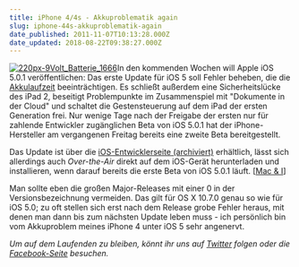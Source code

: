 ```yaml
---
title: iPhone 4/4s - Akkuproblematik again
slug: iphone-44s-akkuproblematik-again
date_published: 2011-11-07T10:13:28.000Z
date_updated: 2018-08-22T09:38:27.000Z
---
```


[![220px-9Volt_Batterie_1666](//picdump.thafaker.de/2011/10/220px-9Volt_Batterie_1666.jpg)](http://picdump.thafaker.de/2011/10/220px-9Volt_Batterie_1666.jpg)In den kommenden Wochen will Apple iOS 5.0.1 veröffentlichen: Das erste Update für iOS 5 soll Fehler beheben, die die [Akkulaufzeit](__GHOST_URL__/apple-spricht-wegen-akkuproblemen-mit-iphone-4s-kunden/) beeinträchtigen. Es schließt außerdem eine Sicherheitslücke des iPad 2, beseitigt Problempunkte im Zusammenspiel mit "Dokumente in der Cloud" und schaltet die Gestensteuerung auf dem iPad der ersten Generation frei. Nur wenige Tage nach der Freigabe der ersten nur für zahlende Entwickler zugänglichen Beta von iOS 5.0.1 hat der iPhone-Hersteller am vergangenen Freitag bereits eine zweite Beta bereitgestellt.

Das Update ist über die [iOS-Entwicklerseite (archiviert)](http://web.archive.org/web/20101108134127/http://developer.apple.com/devcenter/ios/index.action) erhältlich, lässt sich allerdings auch *Over-the-Air* direkt auf dem iOS-Gerät herunterladen und installieren, wenn darauf bereits die erste Beta von iOS 5.0.1 läuft. [[Mac & I](http://www.heise.de/mac-and-i/meldung/Zweite-Beta-von-iOS-5-0-1-fuer-Entwickler-1374257.html)]

Man sollte eben die großen Major-Releases mit einer 0 in der Versionsbezeichnung vermeiden. Das gilt für OS X 10.7.0 genau so wie für iOS 5.0; zu oft stellen sich erst nach dem Release grobe Fehler heraus, mit denen man dann bis zum nächsten Update leben muss - ich persönlich bin vom Akkuproblem meines iPhone 4 unter iOS 5 sehr angenervt.

*Um auf dem Laufenden zu bleiben, könnt ihr uns auf [Twitter](http://twitter.com/#%21/thafakerde) folgen oder die [Facebook-Seite](http://de-de.facebook.com/pages/thafaker-auf-Beton/154600141278763) besuchen.*
